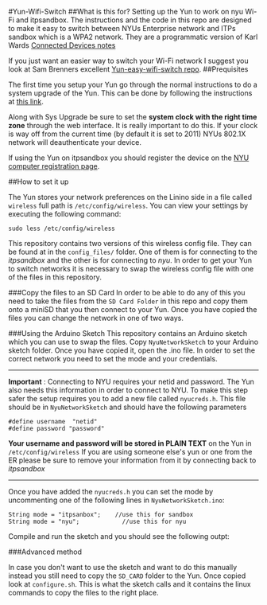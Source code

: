 #Yun-Wifi-Switch
##What is this for?
Setting up the Yun to work on nyu Wi-Fi and itpsandbox.	
The instructions and the code in this repo are designed to make it easy to switch between NYUs Enterprise network and ITPs sandbox which is a WPA2 network. They are a programmatic version of Karl Wards  [Connected Devices notes](https://docs.google.com/a/nyu.edu/document/d/1sjEuz2kvg2WL44x1hwZIBAjGs43VIdOoVGXu-KWVBUE/edit#heading=h.1aj49wws2mc)

If you just want an easier way to switch your Wi-Fi network I suggest you look at Sam Brenners excellent [Yun-easy-wifi-switch repo](https://github.com/sambrenner/yun-easy-wifi-switch).
##Prequisites

The first time you setup your Yun go through the normal instructions to do a system upgrade of the Yun. This can be done by following the instructions at [this link](http://arduino.cc/en/Tutorial/YunSysupgrade).

Along with Sys Upgrade be sure to set the **system clock with the right time zone** through the web interface. It is really important to do this. If your clock is way off from the current time (by default it is set to 2011) NYUs 802.1X network will deauthenticate your device.

If using the Yun on itpsandbox you should register the device on the [NYU computer registration page](https://computer.registration.nyu.edu/register.php).

##How to set it up

The Yun stores your network preferences on the Linino side in a file called `wireless` full path is `/etc/config/wireless`. 
You can view your settings by executing the following command:

`sudo less /etc/config/wireless`

This repository contains two versions of this wireless config file. They can be found at in the `config_files/` folder. One of them is for connecting to the *itpsandbox* and the other is for connecting to *nyu*. In order to get your Yun to switch networks it is necessary to swap the wireless config file with one of the files in this repository. 

###Copy the files to an SD Card
In order to be able to do any of this you need to take the files from the `SD Card Folder` in this repo and copy them onto a miniSD that you then connect to your Yun. Once you have copied the files you can change the network in one of two ways.

###Using the Arduino Sketch
This repository contains an Arduino sketch which you can use to swap the files. 
Copy `NyuNetworkSketch` to your Arduino sketch folder.
Once you have copied it, open the .ino file. In order to set the correct network you need to set the mode and your credentials.

---
**Important** : 
 Connecting to NYU requires your netid and password. The Yun also needs this information in order to connect to NYU. To make this step safer the setup requires you to add a new file called `nyucreds.h`. This file should be in `NyuNetworkSketch` and  should have the following parameters
 

```
#define username  "netid"
#define password "password"
```
  
**Your username and password will be stored in PLAIN TEXT** on the Yun in `/etc/config/wireless` If you are using someone else's yun or one from  the ER please be sure to remove your information from it by connecting back to *itpsandbox*

---

Once you have added the `nyucreds.h` you can set the mode by uncommenting one of the following lines in `NyuNetworkSketch.ino`:

```
String mode = "itpsanbox";    //use this for sandbox
String mode = "nyu";            //use this for nyu
```

Compile and run the sketch and you should see the following outpt:



###Advanced method

In case you don't want to use the sketch and want to do this manually instead you still need to copy the `SD_CARD` folder to the Yun. Once copied look at `configure.sh`. This is what the sketch calls and it contains the linux commands to copy the files to the right place.
